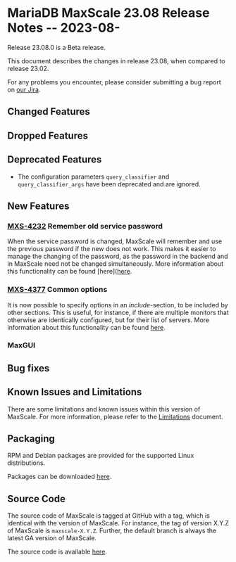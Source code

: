 # MariaDB MaxScale 23.08 Release Notes -- 2023-08-

Release 23.08.0 is a Beta release.

This document describes the changes in release 23.08, when compared to
release 23.02.

For any problems you encounter, please consider submitting a bug
report on [our Jira](https://jira.mariadb.org/projects/MXS).

## Changed Features

###

## Dropped Features

###

## Deprecated Features

   * The configuration parameters `query_classifier` and `query_classifier_args`
     have been deprecated and are ignored.

## New Features

### [MXS-4232](https://jira.mariadb.org/browse/MXS-4232) Remember old service password

When the service password is changed, MaxScale will remember and use the previous
password if the new does not work. This makes it easier to manage the changing of
the password, as the password in the backend and in MaxScale need not be changed
simultaneously. More information about this functionality can be found
[here]([here](../Getting-Started/Configuration-Guide.md#include-1).

### [MXS-4377](https://jira.mariadb.org/browse/MXS-4377) Common options

It is now possible to specify options in an _include_-section, to be included
by other sections. This is useful, for instance, if there are multiple monitors
that otherwise are identically configured, but for their list of servers. More
information about this functionality can be found
[here](../Getting-Started/Configuration-Guide.md#include-1).

### MaxGUI


## Bug fixes

## Known Issues and Limitations

There are some limitations and known issues within this version of MaxScale.
For more information, please refer to the [Limitations](../About/Limitations.md) document.

## Packaging

RPM and Debian packages are provided for the supported Linux distributions.

Packages can be downloaded [here](https://mariadb.com/downloads/#mariadb_platform-mariadb_maxscale).

## Source Code

The source code of MaxScale is tagged at GitHub with a tag, which is identical
with the version of MaxScale. For instance, the tag of version X.Y.Z of MaxScale
is `maxscale-X.Y.Z`. Further, the default branch is always the latest GA version
of MaxScale.

The source code is available [here](https://github.com/mariadb-corporation/MaxScale).
